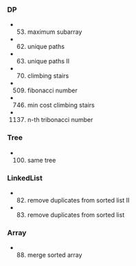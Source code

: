 
### DP
  - 0053. maximum subarray
  - 0062. unique paths
  - 0063. unique paths II
  - 0070. climbing stairs
  - 0509. fibonacci number
  - 0746. min cost climbing stairs
  - 1137. n-th tribonacci number
  
### Tree
  - 0100. same tree
  
### LinkedList
  - 0082. remove duplicates from sorted list II
  - 0083. remove duplicates from sorted list
  
### Array
  - 0088. merge sorted array
